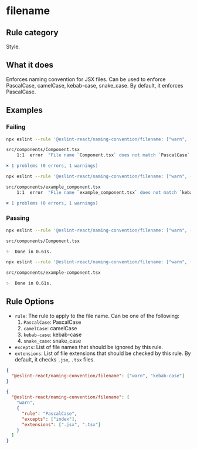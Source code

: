 # filename

## Rule category

Style.

## What it does

Enforces naming convention for JSX files. Can be used to enforce PascalCase, camelCase, kebab-case, snake_case. By default, it enforces PascalCase.

## Examples

### Failing

```bash
npx eslint --rule '@eslint-react/naming-convention/filename: ["warn", { "rule": "PascalCase" }]' .

src/components/Component.tsx
    1:1  error  "File name `Component.tsx` does not match `PascalCase`. Should rename to `Component.tsx`  react/jsx-filename-naming-convention

✖ 1 problems (0 errors, 1 warnings)
```

```bash
npx eslint --rule '@eslint-react/naming-convention/filename: ["warn", { "rule": "kebab-case" }]' .

src/components/example_component.tsx
    1:1  error  "File name `example_component.tsx` does not match `kebab-case`. Should rename to `example-component.tsx`  react/jsx-filename-naming-convention

✖ 1 problems (0 errors, 1 warnings)
```

### Passing

```bash
npx eslint --rule '@eslint-react/naming-convention/filename: ["warn", { "rule": "PascalCase" }]' .

src/components/Component.tsx

✨  Done in 0.61s.
```

```bash
npx eslint --rule '@eslint-react/naming-convention/filename: ["warn", { "rule": "kebab-case" }]' .

src/components/example-component.tsx

✨  Done in 0.61s.
```

## Rule Options

- `rule`: The rule to apply to the file name. Can be one of the following:
  1. `PascalCase`: PascalCase
  2. `camelCase`: camelCase
  3. `kebab-case`: kebab-case
  4. `snake_case`: snake_case
- `excepts`: List of file names that should be ignored by this rule.
- `extensions`: List of file extensions that should be checked by this rule. By default, it checks `.jsx`, `.tsx` files.

```json
{
  "@eslint-react/naming-convention/filename": ["warn", "kebab-case"]
}
```

```json
{
  "@eslint-react/naming-convention/filename": [
    "warn",
    {
      "rule": "PascalCase",
      "excepts": ["index"],
      "extensions": [".jsx", ".tsx"]
    }
  ]
}
```
